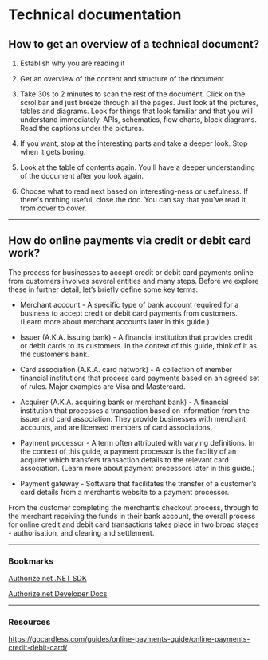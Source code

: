 # Technical documentation

## How to get an overview of a technical document?

1. Establish why you are reading it
2. Get an overview of the content and structure of the document
3. Take 30s to 2 minutes to scan the rest of the document. Click on the scrollbar and just breeze through all the pages. Just look at the pictures, tables and diagrams. Look for things that look familiar and that you will understand immediately. APIs, schematics, flow charts, block diagrams. Read the captions under the pictures.
4. If you want, stop at the interesting parts and take a deeper look. Stop when it gets boring.

5. Look at the table of contents again. You'll have a deeper understanding of the document after you look again.

6. Choose what to read next based on interesting-ness or usefulness. If there's nothing useful, close the doc. You can say that you've read it from cover to cover. 

---

## How do online payments via credit or debit card work?

The process for businesses to accept credit or debit card payments online from customers involves several entities and many steps. Before we explore these in further detail, let’s briefly define some key terms:

+ Merchant account - A specific type of bank account required for a business to accept credit or debit card payments from customers. (Learn more about merchant accounts later in this guide.)

+ Issuer (A.K.A. issuing bank) - A financial institution that provides credit or debit cards to its customers. In the context of this guide, think of it as the customer’s bank.

+ Card association (A.K.A. card network) - A collection of member financial institutions that process card payments based on an agreed set of rules. Major examples are Visa and Mastercard.

+ Acquirer (A.K.A. acquiring bank or merchant bank) - A financial institution that processes a transaction based on information from the issuer and card association. They provide businesses with merchant accounts, and are licensed members of card associations.

+ Payment processor - A term often attributed with varying definitions. In the context of this guide, a payment processor is the facility of an acquirer which transfers transaction details to the relevant card association. (Learn more about payment processors later in this guide.)

+ Payment gateway - Software that facilitates the transfer of a customer’s card details from a merchant’s website to a payment processor. 

From the customer completing the merchant’s checkout process, through to the merchant receiving the funds in their bank account, the overall process for online credit and debit card transactions takes place in two broad stages - authorisation, and clearing and settlement.


---
### Bookmarks
[Authorize.net .NET SDK](https://github.com/AuthorizeNet/sdk-dotnet)




[Authorize.net Developer Docs](https://developer.authorize.net/api/reference/index.html)

---

### Resources

https://gocardless.com/guides/online-payments-guide/online-payments-credit-debit-card/













